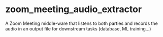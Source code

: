 # zoom_meeting_audio_extractor
A Zoom Meeting middle-ware that listens to both parties and records the audio in an output file for downstream tasks (database, ML training...)

